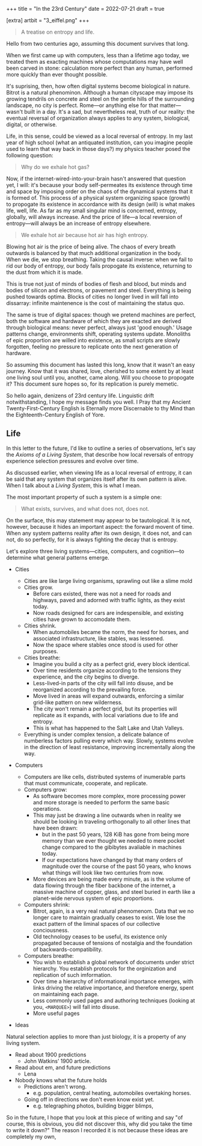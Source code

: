 +++
title = "In the 23rd Century"
date = 2022-07-21
draft = true

[extra]
artbit = "3_eiffel.png"
+++

> A treatise on entropy and life.

Hello from two centuries ago, assuming this document survives that long.

When we first came up with computers, less than a lifetime ago today, we treated them as exacting machines whose computations may have well been carved in stone: calculation more perfect than any human, performed more quickly than ever thought possible.

It's suprising, then, how often digital systems become biological in nature. Bitrot is a natural phenominon. Although a human cityscape may impose its growing tendrils on concrete and steel on the gentle hills of the surrounding landscape, no city is perfect. Rome—or anything else for that matter—wasn't built in a day. It's a sad, but nevertheless real, truth of our reality: the eventual reversal of organization always applies to any system, biological, digital, or otherwise. 

Life, in this sense, could be viewed as a local reversal of entropy. In my last year of high school (what an antiquated institution, can you imagine people used to learn that way back in those days?) my physics teacher posed the following question:

> Why do we exhale hot gas?

Now, if the internet-wired-into-your-brain hasn't answered that question yet, I will: it's because your body self-permeates its existence through time and space by imposing order on the chaos of the dynamical systems that it is formed of. This process of a physical system organizing space (growth) to propogate its existence in accordance with its design (will) is what makes life, well, life. As far as my small singular mind is concerned, entropy, globally, will always increase. And the price of life—a local reversion of entropy—will always be an increase of entropy elsewhere. 

> We exhale hot air because hot air has high entropy.

Blowing hot air is the price of being alive. The chaos of every breath outwards is balanced by that much additional organization in the body. When we die, we stop breathing. Taking the causal inverse: when we fail to rid our body of entropy, our body fails propogate its existence, returning to the dust from which it is made.

This is true not just of minds of bodies of flesh and blood, but minds and bodies of silicon and electrons, or pavement and steel. Everything is being pushed towards optima. Blocks of cities no longer lived in will fall into dissarray: infinite maintenence is the cost of maintaining the status quo. 

The same is true of digital spaces: though we pretend machines are perfect, both the software and hardware of which they are exacted are derived through biological means: never perfect, always just 'good enough.' Usage patterns change, environments shift, operating systems update. Monoliths of epic proportion are willed into existence, as small scripts are slowly forgotten, feeling no pressure to replicate onto the next generation of hardware.

So assuming this document has lasted this long, know that it wasn't an easy journey. Know that it was shared, love, cherished to some extent by at least one living soul until you, another, came along. Will you choose to propogate it? This document sure hopes so, for its replication is purely memetic.

So hello again, denizens of 23rd century life. Linguistic drift notwithstanding, I hope my message finds you well. I Pray that my Ancient Twenty-First-Century English is Eternally more Discernable to thy Mind than the Eighteenth-Century English of Yore.

## Life

In this letter to the future, I'd like to outline a series of observations, let's say the *Axioms of a Living System*, that describe how local reversals of entropy experience selection pressures and evolve over time.

As discussed earlier, when viewing life as a local reversal of entropy, it can be said that any system that organizes itself after its own pattern is alive. When I talk about a *Living System*, this is what I mean.

The most important property of such a system is a simple one:

> What exists, survives, and what does not, does not.

On the surface, this may statement may appear to be tautological. It is not, however, because it hides an important aspect: the forward movent of time. When any system patterns reality after its own design, it does not, and can not, do so perfectly, for it is always fighting the decay that is entropy. 

Let's explore three living systems—cities, computers, and cognition—to determine what general patterns emerge.

- Cities
    - Cities are like large living organisms, sprawling out like a slime mold
    - Cities grow. 
        - Before cars existed, there was not a need for roads and highways, paved and adorned with traffic lights, as they exist today. 
        - Now roads designed for cars are indespensible, and existing cities have grown to accomodate them.
    - Cities shrink.
        - When automobiles became the norm, the need for horses, and associated infrastructure, like stables, was lessened.
        - Now the space where stables once stood is used for other purposes.
    - Cities breathe: 
        - Imagine you build a city as a perfect grid, every block identical. 
        - Over time residents organize according to the tensions they experience, and the city begins to diverge.
        - Less-lived-in parts of the city will fall into disuse, and be reorganized according to the prevailing force.
        - Move lived in areas will expand outwards, enforcing a similar grid-like pattern on new wilderness.
        - The city won't remain a perfect grid, but its properties will replicate as it expands, with local variations due to life and entropy.
        - This is what has happened to the Salt Lake and Utah Valleys.
    - Everything is under complex tension, a delicate balance of numberless factors pulling every which way. Slowly, systems evolve in the direction of least resistance, improving incrementally along the way.

- Computers
    - Computers are like cells, distributed systems of inumerable parts that must communicate, cooperate, and replicate.
    - Computers grow:
        - As software becomes more complex, more processing power and more storage is needed to perform the same basic operations.
        - This may just be drawing a line outwards when in reality we should be looking in traveling orthogonally to all other lines that have been drawn:
            - but in the past 50 years, 128 KiB has gone from being more memory than we ever thought we needed to mere pocket change compared to the gibibytes avaliable in machines today.
            - If our expectations have changed by that many orders of magnitude over the course of the past 50 years, who knows what things will look like two centuries from now.
        - More devices are being made every minute, as is the volume of data flowing through the fiber backbone of the internet, a massive machine of copper, glass, and steel buried in earth like a planet-wide nervous system of epic proportions.
    - Computers shrink:
        - Bitrot, again, is a very real natural phenomenom. Data that we no longer care to maintain gradually ceases to exist. We lose the exact pattern of the liminal spaces of our collective conciousness.
        - Old technology ceases to be useful, its existence only propagated because of tensions of nostalgia and the foundation of backwards-compatibility.
    - Computers breathe:
        - You wish to establish a global network of documents under strict hierarchy. You establish protocols for the orginization and replication of such imformation.
        - Over time a hierarchy of informational importance emerges, with links driving the relative importance, and therefore energy, spent on maintaining each page.
        - Less commonly used pages and authoring techniques (looking at you, `<MARQUEE>`) will fall into disuse.
        - More useful pages
    
- Ideas

Natural selection applies to more than just biology, it is a property of any living system.

- Read about 1900 predictions
    - John Watkins’ 1900 article.
- Read about em, and future predictions
    - Lena
- Nobody knows what the future holds
    - Predictions aren't wrong.
        - e.g. population, central heating, automobiles overtaking horses.
    - Going off in directions we don't even know exist yet.
        - e.g. telegraphing photos, building bigger blimps, 

So in the future, I hope that you look at this piece of writing and say "of course, this is obvious, you did not discover this, why did you take the time to write it down?" The reason I recorded it is not because these ideas are completely my own, 